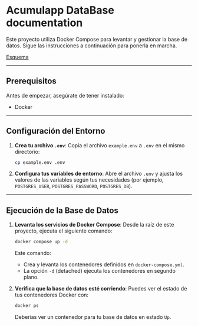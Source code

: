 # Acumulapp DataBase documentation

Este proyecto utiliza Docker Compose para levantar y gestionar la base de datos. Sigue las instrucciones a continuación para ponerla en marcha.

[Esquema](https://www.drawdb.app/editor?shareId=eaad2b269ff20eef01c2fc3f366c9453)

---

## Prerequisitos

Antes de empezar, asegúrate de tener instalado:

- Docker

---

## Configuración del Entorno

1.  **Crea tu archivo `.env`**:
    Copia el archivo `example.env` a `.env` en el mismo directorio:

    ```bash
    cp example.env .env
    ```

2.  **Configura tus variables de entorno**:
    Abre el archivo `.env` y ajusta los valores de las variables según tus necesidades (por ejemplo, `POSTGRES_USER`, `POSTGRES_PASSWORD`, `POSTGRES_DB`).

---

## Ejecución de la Base de Datos

1.  **Levanta los servicios de Docker Compose**:
    Desde la raíz de este proyecto, ejecuta el siguiente comando:

    ```bash
    docker compose up -d
    ```

    Este comando:

    - Crea y levanta los contenedores definidos en `docker-compose.yml`.
    - La opción `-d` (detached) ejecuta los contenedores en segundo plano.

2.  **Verifica que la base de datos esté corriendo**:
    Puedes ver el estado de tus contenedores Docker con:

    ```bash
    docker ps
    ```

    Deberías ver un contenedor para tu base de datos en estado `Up`.
